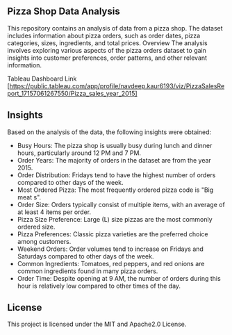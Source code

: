 ## Pizza Shop Data Analysis
This repository contains an analysis of data from a pizza shop. The dataset includes information about pizza orders, such as order dates, pizza categories, sizes, ingredients, and total prices.
Overview
The analysis involves exploring various aspects of the pizza orders dataset to gain insights into customer preferences, order patterns, and other relevant information.

Tableau Dashboard Link [https://public.tableau.com/app/profile/navdeep.kaur6193/viz/PizzaSalesReport_17157061267550/Pizza_sales_year_2015]
## Insights
Based on the analysis of the data, the following insights were obtained:

*    Busy Hours: The pizza shop is usually busy during lunch and dinner hours, particularly around 12 PM and 7 PM.
*    Order Years: The majority of orders in the dataset are from the year 2015.
*    Order Distribution: Fridays tend to have the highest number of orders compared to other days of the week.
*    Most Ordered Pizza: The most frequently ordered pizza code is "Big meat s".
*    Order Size: Orders typically consist of multiple items, with an average of at least 4 items per order.
*    Pizza Size Preference: Large (L) size pizzas are the most commonly ordered size.
*    Pizza Preferences: Classic pizza varieties are the preferred choice among customers.
*    Weekend Orders: Order volumes tend to increase on Fridays and Saturdays compared to other days of the week.
*    Common Ingredients: Tomatoes, red peppers, and red onions are common ingredients found in many pizza orders.
*    Order Time: Despite opening at 9 AM, the number of orders during this hour is relatively low compared to other times of the day.


## License
This project is licensed under the MIT and Apache2.0 License.

